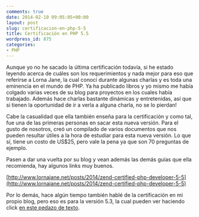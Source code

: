 ```yaml
---
comments: true
date: 2014-02-10 09:05:05+00:00
layout: post
slug: certificacion-en-php-5-5
title: Certificación en PHP 5.5
wordpress_id: 875
categories:
- PHP
---
```


Aunque yo no he sacado la última certificación todavía, si he estado leyendo acerca de cuáles son los requerimientos y nada mejor para eso que referirse a Lorna Jane, la cual conocí durante algunas charlas y es toda una eminencia en el mundo de PHP. Ya ha publicado libros y yo mismo me había colgado varias veces de su blog para proyectos en los cuales había trabajado. Además hace charlas bastante dinámicas y entretenidas, así que si tienen la oportunidad de ir a verla a alguna charla, no se lo pierdan!

Cabe la casualidad que ella también enseña para la certificación y como tal, fue una de las primeras personas en sacar esta nueva versión. Para el gusto de nosotros, creó un compilado de varios documentos que nos pueden resultar útiles a la hora de estudiar para esta nueva versión. Lo que sí, tiene un costo de US$25, pero vale la pena ya que son 70 preguntas de ejemplo.

Pasen a dar una vuelta por su blog y vean además las demás guías que ella recomienda, hay algunos links muy buenos.

[http://www.lornajane.net/posts/2014/zend-certified-php-developer-5-5](http://www.lornajane.net/posts/2014/zend-certified-php-developer-5-5)

Por lo demás, hace algún tiempo también hablé de la certificación en mi propio blog, pero eso es para la versión 5.3, la cual pueden ver haciendo click [en este pedazo de texto](http://blog.unreal4u.com/2012/08/que-tengo-que-hacer-para-sacar-la-certificacion-en-php/).
